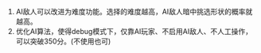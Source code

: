 1. AI敌人可以改进为难度功能。选择的难度越高，AI敌人暗中挑选形状的概率就越高。
2. 优化AI算法，使得debug模式下，仅靠AI玩家、不启用AI敌人、不人工操作，可以突破350分。(不使用也可)